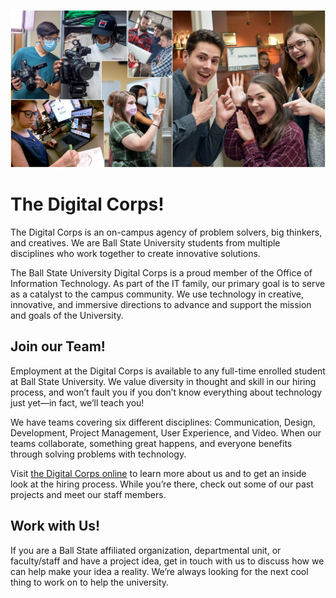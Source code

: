 ![A collage of photos of college students interacting with creative technology tools: computers, video equipment, whiteboards, etc.](/profile/corps-github.jpg?raw=true)

# The Digital Corps!

The Digital Corps is an on-campus agency of problem solvers, big thinkers, and creatives. We are Ball State University students from multiple disciplines who work together to create innovative solutions.

The Ball State University Digital Corps is a proud member of the Office of Information Technology. As part of the IT family, our primary goal is to serve as a catalyst to the campus community. We use technology in creative, innovative, and immersive directions to advance and support the mission and goals of the University.

## Join our Team!
Employment at the Digital Corps is available to any full-time enrolled student at Ball State University. We value diversity in thought and skill in our hiring process, and won’t fault you if you don’t know everything about technology just yet—in fact, we’ll teach you!

We have teams covering six different disciplines: Communication, Design, Development, Project Management, User Experience, and Video. When our teams collaborate, something great happens, and everyone benefits through solving problems with technology.

Visit [the Digital Corps online](https://digitalcorps.bsu.edu) to learn more about us and to get an inside look at the hiring process. While you’re there, check out some of our past projects and meet our staff members.

## Work with Us!
If you are a Ball State affiliated organization, departmental unit, or faculty/staff and have a project idea, get in touch with us to discuss how we can help make your idea a reality. We’re always looking for the next cool thing to work on to help the university.
